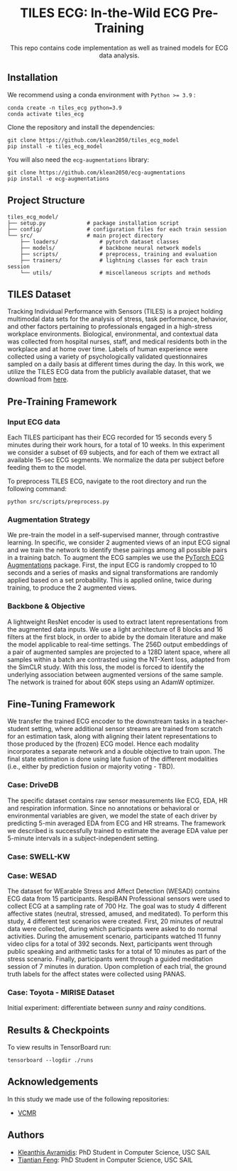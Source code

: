 

<div align="center">

# TILES ECG: In-the-Wild ECG Pre-Training
This repo contains code implementation as well as trained models for ECG data analysis.
  
</div>

## Installation

We recommend using a conda environment with ``Python >= 3.9`` :
```
conda create -n tiles_ecg python=3.9
conda activate tiles_ecg
```
Clone the repository and install the dependencies:
```
git clone https://github.com/klean2050/tiles_ecg_model
pip install -e tiles_ecg_model
```
You will also need the ``ecg-augmentations`` library:
```
git clone https://github.com/klean2050/ecg-augmentations
pip install -e ecg-augmentations
```

## Project Structure

```
tiles_ecg_model/
├── setup.py             # package installation script
├── config/              # configuration files for each train session
└── src/                 # main project directory
    ├── loaders/             # pytorch dataset classes
    ├── models/              # backbone neural network models
    ├── scripts/             # preprocess, training and evaluation
    ├── trainers/            # lightning classes for each train session
    └── utils/               # miscellaneous scripts and methods
```

## TILES Dataset

Tracking Individual Performance with Sensors (TILES) is a project holding multimodal data sets for the analysis of stress, task performance, behavior, and other factors pertaining to professionals engaged in a high-stress workplace environments. Biological, environmental, and contextual data was collected from hospital nurses, staff, and medical residents both in the workplace and at home over time. Labels of human experience were collected using a variety of psychologically validated questionnaires sampled on a daily basis at different times during the day. In this work, we utilize the TILES ECG data from the publicly available dataset, that we download from [here](https://tiles-data.isi.edu/).

## Pre-Training Framework

### Input ECG data

Each TILES participant has their ECG recorded for 15 seconds every 5 minutes during their work hours, for a total of 10 weeks. In this experiment we consider a subset of 69 subjects, and for each of them we extract all available 15-sec ECG segments. We normalize the data per subject before feeding them to the model.

To preprocess TILES ECG, navigate to the root directory and run the following command:
```
python src/scripts/preprocess.py
```

### Augmentation Strategy

We pre-train the model in a self-supervised manner, through contrastive learning. In specific, we consider 2 augmented views of an input ECG signal and we train the network to identify these pairings among all possible pairs in a training batch. To augment the ECG samples we use the [PyTorch ECG Augmentations](https://github.com/klean2050/ecg-augmentations) package. First, the input ECG is randomly cropped to 10 seconds and a series of masks and signal transformations are randomly applied based on a set probability. This is applied online, twice during training, to produce the 2 augmented views.

### Backbone \& Objective

A lightweight ResNet encoder is used to extract latent representations from the augmented data inputs. We use a light architecture of 8 blocks and 16 filters at the first block, in order to abide by the domain literature and make the model applicable to real-time settings. The 256D output embeddings of a pair of augmented samples are projected to a 128D latent space, where all samples within a batch are contrasted using the NT-Xent loss, adapted from the SimCLR study. With this loss, the model is forced to identify the underlying association between augmented versions of the same sample. The network is trained for about 60K steps using an AdamW optimizer.

## Fine-Tuning Framework

We transfer the trained ECG encoder to the downstream tasks in a teacher-student setting, where additional sensor streams are trained from scratch for an estimation task, along with aligning their latent representations to those produced by the (frozen) ECG model. Hence each modality incorporates a separate network and a double objective to train upon. The final state estimation is done using late fusion of the different modalities (i.e., either by prediction fusion or majority voting - TBD).

### Case: DriveDB

The specific dataset contains raw sensor measurements like ECG, EDA, HR and respiration information. Since no annotations or behavioral or environmental variables are given, we model the state of each driver by predicting 5-min averaged EDA from ECG and HR streams. The framework we described is successfully trained to estimate the average EDA value per 5-minute intervals in a subject-independent setting.

### Case: SWELL-KW

### Case: WESAD

The dataset for WEarable Stress and Affect Detection (WESAD) contains ECG data from 15 participants. RespiBAN Professional sensors were used to collect ECG at a sampling rate of 700 Hz. The goal was to study 4 different affective states (neutral, stressed, amused, and meditated). To perform this study, 4 different test scenarios were created. First, 20 minutes of neutral data were collected, during which participants were asked to do normal activities. During the amusement scenario, participants watched 11 funny video clips for a total of 392 seconds. Next, participants went through public speaking and arithmetic tasks for a total of 10 minutes as part of the stress scenario. Finally, participants went through a guided meditation session of 7 minutes in duration. Upon completion of each trial, the ground truth labels for the affect states were collected using PANAS.

### Case: Toyota - MIRISE Dataset

Initial experiment: differentiate between *sunny* and *rainy* conditions.

## Results & Checkpoints

To view results in TensorBoard run:
```
tensorboard --logdir ./runs
```

## Acknowledgements

In this study we made use of the following repositories:

* [VCMR](https://github.com/klean2050/VCMR)


## Authors
* [Kleanthis Avramidis](https://klean2050.github.io): PhD Student in Computer Science, USC SAIL
* [Tiantian Feng](https://github.com/tiantiaf0627): PhD Student in Computer Science, USC SAIL
